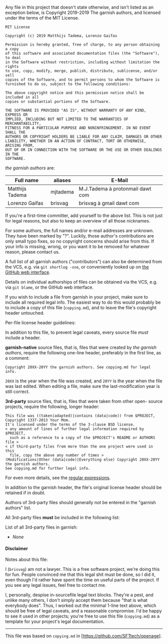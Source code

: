 Any file in this project that doesn't state otherwise, and isn't listed as an
exception below, is Copyright 2019-2019 The garnish authors, and licensed
under the terms of the MIT License.

```
MIT License

Copyright (c) 2019 Matthijs Tadema, Lorenzo Gaifas

Permission is hereby granted, free of charge, to any person obtaining a copy
of this software and associated documentation files (the "Software"), to deal
in the Software without restriction, including without limitation the rights
to use, copy, modify, merge, publish, distribute, sublicense, and/or sell
copies of the Software, and to permit persons to whom the Software is
furnished to do so, subject to the following conditions:

The above copyright notice and this permission notice shall be included in all
copies or substantial portions of the Software.

THE SOFTWARE IS PROVIDED "AS IS", WITHOUT WARRANTY OF ANY KIND, EXPRESS OR
IMPLIED, INCLUDING BUT NOT LIMITED TO THE WARRANTIES OF MERCHANTABILITY,
FITNESS FOR A PARTICULAR PURPOSE AND NONINFRINGEMENT. IN NO EVENT SHALL THE
AUTHORS OR COPYRIGHT HOLDERS BE LIABLE FOR ANY CLAIM, DAMAGES OR OTHER
LIABILITY, WHETHER IN AN ACTION OF CONTRACT, TORT OR OTHERWISE, ARISING FROM,
OUT OF OR IN CONNECTION WITH THE SOFTWARE OR THE USE OR OTHER DEALINGS IN THE
SOFTWARE.
```

_the garnish authors_ are:

| Full name                   | aliases                     | E-Mail                                            |
|-----------------------------|-----------------------------|---------------------------------------------------|
| Matthijs Tadema             | mjtadema                    | M.J.Tadema à protonmail dawt com
| Lorenzo Gaifas              | brisvag                     | brisvag à gmail dawt com                          |

If you're a first-time committer, add yourself to the above list. This is not
just for legal reasons, but also to keep an overview of all those nicknames.

For some authors, the full names and/or e-mail addresses are unknown. They have
been marked by "?". Luckily, those author's contributions are only small typo
fixes, so no copyright concerns should arise from this.
If your info is missing, wrong, or you want it to be removed for whatever
reason, please contact us.

A full list of all garnish authors ("contributors") can also be determined
from the VCS, e.g. via `git shortlog -sne`, or conveniently looked up on
[the GitHub web interface](https://github.com/SFTtech/garnish/graphs/contributors).

Details on individual authorships of files can be obtained via the VCS,
e.g. via `git blame`, or the GitHub web interface.

If you wish to include a file from garnish in your project, make sure to
include all required legal info. The easiest way to do this would probably
be to include a copy of this file (`copying.md`), and to leave the file's
copyright header untouched.

Per-file license header guidelines:

In addition to this file, to prevent legal caveats, every source file *must*
include a header.

**garnish-native** source files, that is, files that were created by
_the garnish authors_, require the following one-line header, preferably in
the first line, as a comment:

    Copyright 20XX-20YY the garnish authors. See copying.md for legal info.

`20XX` is the year when the file was created, and `20YY` is the year when the
file was last edited. When editing a file, make sure the last-modification year
is still correct.

**3rd-party** source files, that is, files that were taken from other open-
source projects, require the following, longer header:

    This file was ((taken|adapted)|contains (data|code)) from $PROJECT,
    Copyright 1337-2013 Your Mom.
    It's licensed under the terms of the 3-clause BSD license.
    < any amount of lines of further legal information required by $PROJECT,
      such as a reference to a copy of the $PROJECT's README or AUTHORS file >
    < if third-party files from more than the one project were used in this
      file, copy the above any number of times >
    (Modifications|Other (data|code)|Everything else) Copyright 20XX-20YY the garnish authors.
    See copying.md for further legal info.

For even more details, see the [regular expressions](buildsystem/codecompliance/legal.py).

In addition to the garnish header, the file's original license header should
be retained if in doubt.

Authors of 3rd-party files should generally not be entered in the
"garnish authors" list.

All 3rd-party files **must** be included in the following list:

List of all 3rd-party files in garnish:

- *None*

#### Disclaimer

Notes about this file:

I (`brisvag`) am not a lawyer. This is a free software project, we're doing this for
fun. People convinced me that this legal shit must be done, so I did it, even
though I'd rather have spent the time on useful parts of the project.
If you see any legal issues, feel free to contact me.

I, personally, despise in-sourcefile legal text blocks. They're a pest,
and unlike many others, I don't simply accept them because
"that is what everybody does". Thus, I worked out the minimal 1-line text above,
which should be free of legal caveats, and a reasonable compromise.
I'd be happy to see it used in other projects; you're free to use this file
(`copying.md`) as a template for your project's legal documentation.

------
This file was based on `copying.md` in [https://github.com/SFTtech/openage].